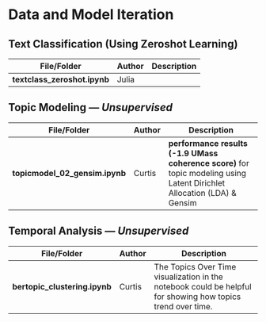 # Data and Model Iteration

## Text Classification (Using Zeroshot Learning)
| File/Folder | Author | Description |
| --- | --- | --- |
| **textclass_zeroshot.ipynb** | Julia |

## Topic Modeling — *Unsupervised*

| File/Folder | Author | Description |
| --- | --- | --- |
| **topicmodel_02_gensim.ipynb** | Curtis | **performance results (-1.9 UMass coherence score)** for topic modeling using Latent Dirichlet Allocation (LDA) & Gensim |

## Temporal Analysis — *Unsupervised*

| File/Folder | Author | Description |
| --- | --- | --- |
|  **bertopic_clustering.ipynb**  | Curtis | The Topics Over Time visualization in the notebook could be helpful for showing how topics trend over time.
